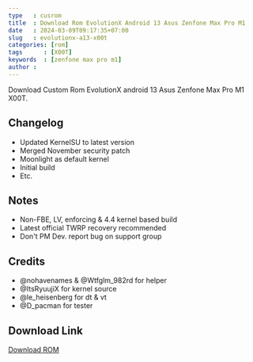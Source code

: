 ```yaml
---
type   : cusrom
title  : Download Rom EvolutionX Android 13 Asus Zenfone Max Pro M1
date   : 2024-03-09T09:17:35+07:00
slug   : evolutionx-a13-x00t
categories: [rom]
tags      : [X00T]
keywords  : [zenfone max pro m1]
author : 
---
```


Download Custom Rom EvolutionX android 13 Asus Zenfone Max Pro M1 X00T.

## Changelog
- Updated KernelSU to latest version
- Merged November security patch
- Moonlight as default kernel 
- Initial build
- Etc.

## Notes
- Non-FBE, LV, enforcing & 4.4 kernel based build
- Latest official TWRP recovery recommended
- Don't PM Dev. report bug on support group 

## Credits
- @nohavenames & @Wtfglm_982rd for helper
- @ItsRyuujiX for kernel source 
- @le_heisenberg for dt & vt 
- @D_pacman for tester 

## Download Link
[Download ROM](https://devuploads.com/7ew1vlzimcsk)
